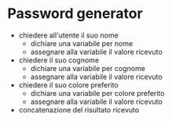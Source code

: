 # Password generator

- chiedere all'utente il suo nome
    - dichiare una variabile per nome
    - assegnare alla variabile il valore ricevuto
- chiedere il suo cognome
    - dichiare una variabile per cognome
    - assegnare alla variabile il valore ricevuto
- chiedere il suo colore preferito
    - dichiare una variabile per colore preferito
    - assegnare alla variabile il valore ricevuto
- concatenazione del risultato ricevuto
